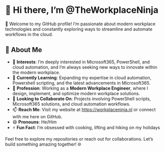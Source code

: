 # 👋 Hi there, I’m @TheWorkplaceNinja  

🌟 Welcome to my GitHub profile! I’m passionate about modern workplace technologies and constantly exploring ways to streamline and automate workflows in the cloud.  

## 🚀 About Me  

- 👀 **Interests**: I’m deeply interested in Microsoft365, PowerShell, and cloud automation, and I’m always seeking new ways to innovate within the modern workplace.  
- 🌱 **Currently Learning**: Expanding my expertise in cloud automation, Powershell scripting, and the latest advancements in Microsoft365.  
- 💼 **Profession**: Working as a **Modern Workplace Engineer**, where I design, implement, and optimize modern workplace solutions.  
- 💞️ **Looking to Collaborate On**: Projects involving PowerShell scripts, Microsoft365 solutions, and cloud automation workflows.  
- 📫 **Reach Me**: Visit my website at https://workplaceninja.nl or connect with me here on GitHub.  
- 😄 **Pronouns**: He/Him  
- ⚡ **Fun Fact**: I’m obsessed with cooking, lifting and hiking on my holidays 

Feel free to explore my repositories or reach out for collaborations. Let’s build something amazing together! 🌐
